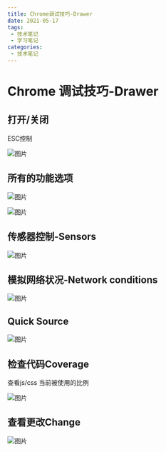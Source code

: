 ```yaml
---
title: Chrome调试技巧-Drawer
date: 2021-05-17
tags:
 - 技术笔记
 - 学习笔记
categories:
 - 技术笔记
---
```

# Chrome 调试技巧-Drawer

## 打开/关闭
ESC控制

![图片](https://img.cdn.sugarat.top/mdImg/MTYyMTIyMDg1NTk2NQ==621220855965)

## 所有的功能选项

![图片](https://img.cdn.sugarat.top/mdImg/MTYyMTIyMDk3MDc4NQ==621220970786)

![图片](https://img.cdn.sugarat.top/mdImg/MTYyMTIyMDkxOTIxNg==621220919216)

## 传感器控制-Sensors

![图片](https://img.cdn.sugarat.top/mdImg/MTYyMTIyMTcyOTU3NA==621221729574)

## 模拟网络状况-Network conditions

![图片](https://img.cdn.sugarat.top/mdImg/MTYyMTIyMTgxMzA4OA==621221813088)

## Quick Source
![图片](https://img.cdn.sugarat.top/mdImg/MTYyMTIyNDEwMzYwMQ==621224103601)

## 检查代码Coverage
查看js/css 当前被使用的比例

![图片](https://img.cdn.sugarat.top/mdImg/MTYyMTIyNDMxNzk4MA==621224317980)

## 查看更改Change
![图片](https://img.cdn.sugarat.top/mdImg/MTYyMTIyNDQxMjE4OQ==621224412189)


<comment/>